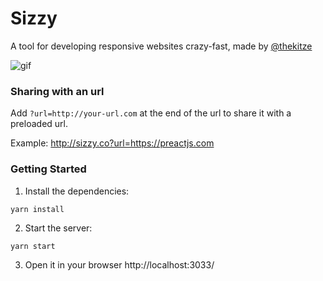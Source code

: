 # Sizzy
A tool for developing responsive websites crazy-fast, made by [@thekitze](http://kitze.io)

![gif](http://i.imgur.com/BtyqVle.gif)

### Sharing with an url
Add ```?url=http://your-url.com``` at the end of the url to share it with a preloaded url.

Example: http://sizzy.co?url=https://preactjs.com

### Getting Started

1. Install the dependencies:
```
yarn install
```

2. Start the server:

```sh
yarn start
```

3. Open it in your browser http://localhost:3033/
